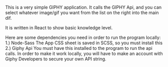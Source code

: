 This is a very simple GIPHY application. It calls the GIPHY Api, and you can select whatever image/gif you want from the list on the right into the main dif.

It is written in React to show basic knowledge level.

Here are some dependencies you need in order to run the program locally:
1.) Node-Sass
    The App CSS sheet is saved in SCSS, so you must install this
2.) Giphy Api
    You must have this installed to the program to run the api calls.
    In order to make it work locally, you will have to make an account with Giphy Developers to secure your own API string.

<blockquote class="imgur-embed-pub" lang="en" data-id="a/5CbDf1w" data-context="false" ><a href="//imgur.com/a/5CbDf1w"></a></blockquote><script async src="//s.imgur.com/min/embed.js" charset="utf-8"></script>
